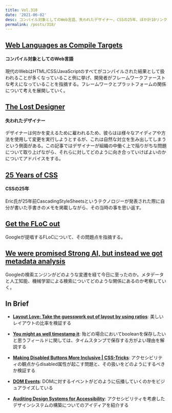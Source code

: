 ```yaml
---
title: Vol.318
date: '2021-06-02'
desc: コンパイル対象としてのWeb言語、失われたデザイナー、CSSの25年、ほか計10リンク
permalink: /posts/318/
---
```


## [Web Languages as Compile Targets](https://blog.jim-nielsen.com/2021/web-languages-as-compile-targets/)
#### コンパイル対象としてのWeb言語
現代のWebはHTML/CSS/JavaScriptのすべてがコンパイルされた結果として扱われることが多くなっていること例に挙げ、開発者がフレームワークファーストな考えになっていることを指摘する。フレームワークとプラットフォームの関係について考えを展開していく。

## [The Lost Designer](https://scottberkun.com/2021/the-lost-designer/)
#### 失われたデザイナー
デザイナーは何かを変えるために雇われるため、彼らはは様々なアイディアや方法を使用して変更を実行しようとするが、これは自然な対立を生み出してしまうという側面がある。この記事ではデザイナーが組織の中働く上で陥りがちな問題について取り上げながら、それらに対してどのように向き合っていけばよいのかについてアドバイスをする。

## [25 Years of CSS](https://meyerweb.com/eric/thoughts/2021/05/25/25-years-of-css/)
#### CSSの25年
Eric氏が25年前CascadingStyleSheetsというテクノロジーが発表された際に自分が書いた手書きのメモを掲載しながら、その当時の事を思い返す。

## [Get the FLoC out](https://adactio.com/journal/18046)
Googleが提唱するFLoCについて、その問題点を指摘する。

## [We were promised Strong AI, but instead we got metadata analysis](https://calpaterson.com/metadata.html)
Googleの検索エンジンがどのような変遷を経て今日に至ったのか。メタデータと人工知能、機械学習による検索についてどのような関係にあるのか考察していく。

## In Brief

- **[Layout Love: Take the guesswork out of layout by using ratios](https://stuffandnonsense.co.uk/blog/take-the-guesswork-out-of-layout-by-using-ratios)**: 美しいレイアウトの比率を検証する

- **[You might as well timestamp it](https://changelog.com/posts/you-might-as-well-timestamp-it)**: 殆どの場合においてbooleanを保存したいと思うフィールドに関しては、タイムスタンプで保存する方がよい理由を解説する

- **[Making Disabled Buttons More Inclusive | CSS-Tricks](https://css-tricks.com/making-disabled-buttons-more-inclusive/)**: アクセシビリティの観点からdisabled属性が起こす問題と、その扱いをどのようにするべきか検証する

- **[DOM Events](https://domevents.dev/)**: DOMに対するイベントがどのように伝播していくのかをビジュアライズしている

- **[Auditing Design Systems for Accessibility](https://www.deque.com/blog/auditing-design-systems-for-accessibility/)**: アクセシビリティを考慮したデザインシステムの構築についてのアイディアを紹介する

